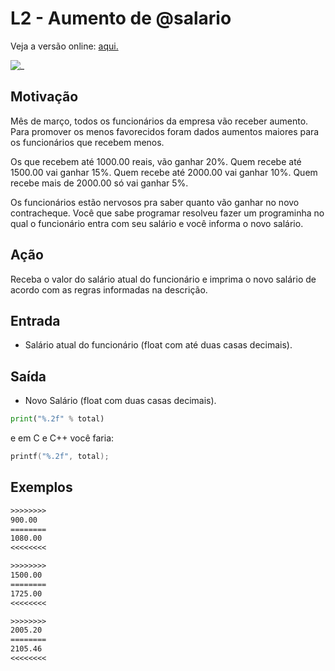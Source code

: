 # L2 - Aumento de @salario

Veja a versão online: [aqui.](https://github.com/qxcodefup/arcade/blob/master/base/salario/Readme.md)

![_](https://raw.githubusercontent.com/qxcodefup/arcade/master/base/salario/cover.jpg)

## Motivação

Mês de março, todos os funcionários da empresa vão receber aumento. Para promover os menos favorecidos foram dados aumentos maiores para os funcionários que recebem menos.

Os que recebem até 1000.00 reais, vão ganhar 20%. Quem recebe até 1500.00 vai ganhar 15%. Quem recebe até 2000.00 vai ganhar 10%. Quem recebe mais de 2000.00 só vai ganhar 5%.

Os funcionários estão nervosos pra saber quanto vão ganhar no novo contracheque. Você que sabe programar resolveu fazer um programinha no qual o funcionário entra com seu salário e você informa o novo salário.

## Ação

Receba o valor do salário atual do funcionário e imprima o novo salário de acordo com as regras informadas na descrição.

## Entrada

* Salário atual do funcionário (float com até duas casas decimais).

## Saída

* Novo Salário (float com duas casas decimais).

``` python
print("%.2f" % total)
```

e em C e C++ você faria:

```C
printf("%.2f", total);
```

## Exemplos

``` txt
>>>>>>>>
900.00
========
1080.00
<<<<<<<<

>>>>>>>>
1500.00
========
1725.00
<<<<<<<<

>>>>>>>>
2005.20
========
2105.46
<<<<<<<<
```
